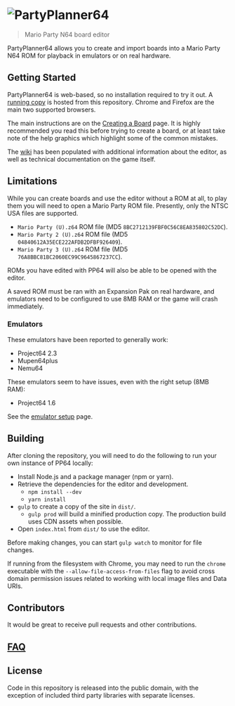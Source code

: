 # ![PartyPlanner64](http://i.imgur.com/ygEasfG.png)

> Mario Party N64 board editor

PartyPlanner64 allows you to create and import boards into a Mario Party N64 ROM for playback in emulators or on real hardware.

## Getting Started

PartyPlanner64 is web-based, so no installation required to try it out. A [running copy](http://partyplanner64.github.io/PartyPlanner64) is hosted from this repository. Chrome and Firefox are the main two supported browsers.

The main instructions are on the [Creating a Board](https://github.com/PartyPlanner64/PartyPlanner64/wiki/Creating-a-Board) page. It is highly recommended you read this before trying to create a board, or at least take note of the help graphics which highlight some of the common mistakes.

The [wiki](https://github.com/PartyPlanner64/PartyPlanner64/wiki) has been populated with additional information about the editor, as well as technical documentation on the game itself.

## Limitations

While you can create boards and use the editor without a ROM at all, to play them you will need to open a Mario Party ROM file. Presently, only the NTSC USA files are supported.

* `Mario Party (U).z64` ROM file (MD5 `8BC2712139FBF0C56C8EA835802C52DC`).
* `Mario Party 2 (U).z64` ROM file (MD5 `04840612A35ECE222AFDB2DFBF926409`).
* `Mario Party 3 (U).z64` ROM file (MD5 `76A8BBC81BC2060EC99C9645867237CC`).

ROMs you have edited with PP64 will also be able to be opened with the editor.

A saved ROM must be ran with an Expansion Pak on real hardware, and emulators need to be configured to use 8MB RAM or the game will crash immediately.

### Emulators

These emulators have been reported to generally work:

* Project64 2.3
* Mupen64plus
* Nemu64

These emulators seem to have issues, even with the right setup (8MB RAM):

* Project64 1.6

See the [emulator setup](https://github.com/PartyPlanner64/PartyPlanner64/wiki/Emulator-Setup) page.

## Building

After cloning the repository, you will need to do the following to run your own instance of PP64 locally:

* Install Node.js and a package manager (npm or yarn).
* Retrieve the dependencies for the editor and development.
    * `npm install --dev`
    * `yarn install`
* `gulp` to create a copy of the site in `dist/`.
    * `gulp prod` will build a minified production copy. The production build uses CDN assets when possible.
* Open `index.html` from `dist/` to use the editor.

Before making changes, you can start `gulp watch` to monitor for file changes.

If running from the filesystem with Chrome, you may need to run the `chrome` executable with the `--allow-file-access-from-files` flag to avoid cross domain permission issues related to working with local image files and Data URIs.

## Contributors

It would be great to receive pull requests and other contributions.

## [FAQ](https://github.com/PartyPlanner64/PartyPlanner64/wiki/FAQ)

## License

Code in this repository is released into the public domain, with the exception of included third party libraries with separate licenses.
